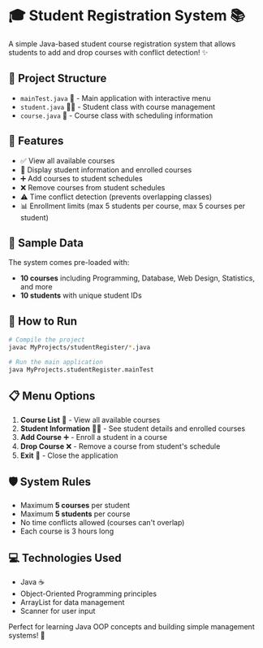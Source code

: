 # 🎓 Student Registration System 📚

A simple Java-based student course registration system that allows students to add and drop courses with conflict detection! ✨

## 📁 Project Structure

- `mainTest.java` 🚀 - Main application with interactive menu
- `student.java` 👨‍🎓 - Student class with course management
- `course.java` 📖 - Course class with scheduling information

## 🔧 Features

- ✅ View all available courses
- 👥 Display student information and enrolled courses
- ➕ Add courses to student schedules
- ❌ Remove courses from student schedules
- ⚠️ Time conflict detection (prevents overlapping classes)
- 📊 Enrollment limits (max 5 students per course, max 5 courses per student)

## 🏫 Sample Data

The system comes pre-loaded with:
- **10 courses** including Programming, Database, Web Design, Statistics, and more
- **10 students** with unique student IDs

## 🚀 How to Run

```bash
# Compile the project
javac MyProjects/studentRegister/*.java

# Run the main application
java MyProjects.studentRegister.mainTest
```

## 📋 Menu Options

1. **Course List** 📖 - View all available courses
2. **Student Information** 👨‍🎓 - See student details and enrolled courses
3. **Add Course** ➕ - Enroll a student in a course
4. **Drop Course** ❌ - Remove a course from student's schedule
5. **Exit** 🚪 - Close the application

## 🛡️ System Rules

- Maximum **5 courses** per student
- Maximum **5 students** per course
- No time conflicts allowed (courses can't overlap)
- Each course is 3 hours long

## 💻 Technologies Used

- Java ☕
- Object-Oriented Programming principles
- ArrayList for data management
- Scanner for user input

Perfect for learning Java OOP concepts and building simple management systems! 🌟
